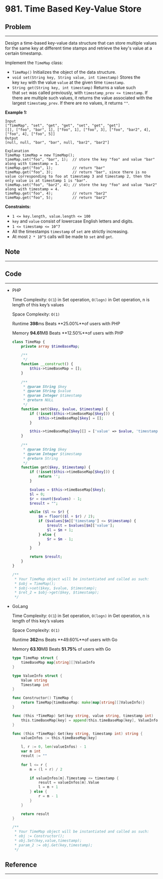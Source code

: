 # 981. Time Based Key-Value Store

## Problem

---

Design a time-based key-value data structure that can store multiple values for the same key at different time stamps and retrieve the key's value at a certain timestamp.

Implement the `TimeMap` class:

- `TimeMap()` Initializes the object of the data structure.
- `void set(String key, String value, int timestamp)` Stores the key `key` with the value `value` at the given time `timestamp`.
- `String get(String key, int timestamp)` Returns a value such that `set` was called previously, with `timestamp_prev <= timestamp`. If there are multiple such values, it returns the value associated with the largest `timestamp_prev`. If there are no values, it returns `""`.

**Example 1:**

```
Input
["TimeMap", "set", "get", "get", "set", "get", "get"]
[[], ["foo", "bar", 1], ["foo", 1], ["foo", 3], ["foo", "bar2", 4], ["foo", 4], ["foo", 5]]
Output
[null, null, "bar", "bar", null, "bar2", "bar2"]

Explanation
TimeMap timeMap = new TimeMap();
timeMap.set("foo", "bar", 1);  // store the key "foo" and value "bar" along with timestamp = 1.
timeMap.get("foo", 1);         // return "bar"
timeMap.get("foo", 3);         // return "bar", since there is no value corresponding to foo at timestamp 3 and timestamp 2, then the only value is at timestamp 1 is "bar".
timeMap.set("foo", "bar2", 4); // store the key "foo" and value "bar2" along with timestamp = 4.
timeMap.get("foo", 4);         // return "bar2"
timeMap.get("foo", 5);         // return "bar2"

```

**Constraints:**

- `1 <= key.length, value.length <= 100`
- `key` and `value` consist of lowercase English letters and digits.
- `1 <= timestamp <= 10^7`
- All the timestamps `timestamp` of `set` are strictly increasing.
- At most `2 * 10^5` calls will be made to `set` and `get`.

## Note

---

## Code

---

- PHP
    
    Time Complexity: `O(1`) in Set operation, `O(logn)` in Get operation, n is length of this key’s values
    
    Space Complexity: `O(1)`
    
    Runtime **398**ms Beats **25.00%**of users with PHP
    
    Memory **94.61**MB Beats **12.50%**of users with PHP
    
    ```php
    class TimeMap {
        private array $timeBaseMap;
    
        /**
         */
        function __construct() {
            $this->timeBaseMap = [];
        }
      
        /**
         * @param String $key
         * @param String $value
         * @param Integer $timestamp
         * @return NULL
         */
        function set($key, $value, $timestamp) {
            if (!isset($this->timeBaseMap[$key])) {
                $this->timeBaseMap[$key] = [];
            }
    
            $this->timeBaseMap[$key][] = ['value' => $value, 'timestamp' => $timestamp];
        }
      
        /**
         * @param String $key
         * @param Integer $timestamp
         * @return String
         */
        function get($key, $timestamp) {
            if (!isset($this->timeBaseMap[$key])) {
                return '';
            }
    
            $values = $this->timeBaseMap[$key];
            $l = 0;
            $r = count($values) - 1;
            $result = "";
    
            while ($l <= $r) {
                $m = floor(($l + $r) / 2);
                if ($values[$m]['timestamp'] <= $timestamp) {
                    $result = $values[$m]['value'];
                    $l = $m + 1;
                } else {
                    $r = $m - 1;
                }
            }
    
            return $result;
        }
    }
    
    /**
     * Your TimeMap object will be instantiated and called as such:
     * $obj = TimeMap();
     * $obj->set($key, $value, $timestamp);
     * $ret_2 = $obj->get($key, $timestamp);
     */
    ```
    

- GoLang
    
    Time Complexity: `O(1`) in Set operation, `O(logn)` in Get operation, n is length of this key’s values
    
    Space Complexity: `O(1)`
    
    Runtime **362**ms Beats **49.60%**of users with Go
    
    Memory **63.10**MB Beats **51.75%** of users with Go
    
    ```go
    type TimeMap struct {
        timeBaseMap map[string][]ValueInfo
    }
    
    type ValueInfo struct {
        Value string
        Timestamp int
    }
    
    func Constructor() TimeMap {
        return TimeMap{timeBaseMap: make(map[string][]ValueInfo)}
    }
    
    func (this *TimeMap) Set(key string, value string, timestamp int)  {
        this.timeBaseMap[key] = append(this.timeBaseMap[key], ValueInfo{Value: value, Timestamp: timestamp})
    }
    
    func (this *TimeMap) Get(key string, timestamp int) string {
        valueInfos := this.timeBaseMap[key]
    
        l, r := 0, len(valueInfos) - 1
        var m int
        result := ""
        
        for l <= r {
            m = (l + r) / 2
    
            if valueInfos[m].Timestamp <= timestamp {
                result = valueInfos[m].Value
                l = m + 1
            } else {
                r = m - 1
            }
        }
    
        return result
    }
    
    /**
     * Your TimeMap object will be instantiated and called as such:
     * obj := Constructor();
     * obj.Set(key,value,timestamp);
     * param_2 := obj.Get(key,timestamp);
     */
    ```
    

## Reference

---